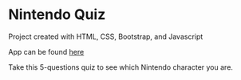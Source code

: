 # Nintendo Quiz

Project created with HTML, CSS, Bootstrap, and Javascript

App can be found [here](https://annageorg.github.io/Quiz/)

Take this 5-questions quiz to see which Nintendo character you are.
